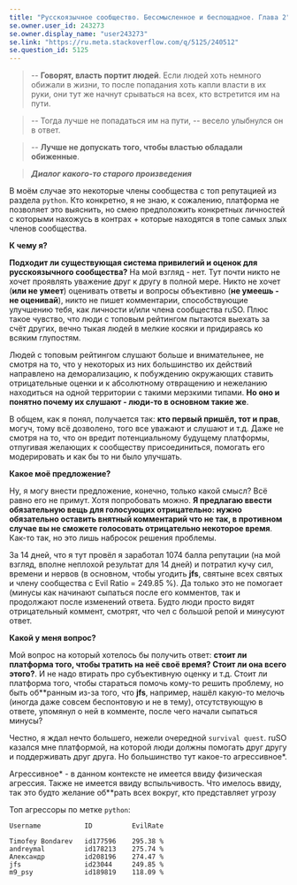 ```yaml
---
title: "Русскоязычное сообщество. Бессмысленное и беспощадное. Глава 2"
se.owner.user_id: 243273
se.owner.display_name: "user243273"
se.link: "https://ru.meta.stackoverflow.com/q/5125/240512"
se.question_id: 5125
---
```


> -- **Говорят, власть портит людей**. Если людей хоть немного обижали в жизни, то после попадания хоть капли власти в их руки, они тут же начнут
> срываться на всех, кто встретится им на пути.

> -- Тогда лучше не попадаться им на пути, -- весело улыбнулся он в ответ.

> -- **Лучше не допускать того, чтобы властью обладали обиженные**.

>*__Диалог какого-то старого произведения__*

В моём случае это некоторые члены сообщества с топ репутацией из раздела `python`. Кто конкретно, я не знаю, к сожалению, платформа не позволяет это выяснить, но смею предположить конкретных личностей с которыми нахожусь в контрах + которые находятся в топе самых злых членов сообщества.

**К чему я?**

**Подходит ли существующая система привилегий и оценок для русскоязычного сообщества?** На мой взгляд - нет. Тут почти никто не хочет проявлять уважение друг к другу в полной мере. Никто не хочет (**или не умеет**) оценивать ответы и вопросы объективно (**не умеешь - не оценивай**), никто не пишет комментарии, способствующие улучшению тебя, как личности и/или члена сообщества ruSO. Плюс такое чувство, что люди с топовым рейтингом пытаются выехать за счёт других, вечно тыкая людей в мелкие косяки и придираясь ко всяким глупостям.

Людей с топовым рейтингом слушают больше и внимательнее, не смотря на то, что у некоторых из них большинство их действий направлено на деморализацию, к побуждению окружающих ставить отрицательные оценки и к абсолютному отвращению и нежеланию находиться на одной территории с такими мерзкими типами. **Но оно и понятно почему их слушают - люди-то в основном такие же**.

В общем, как я понял, получается так: **кто первый пришёл, тот и прав**, могуч, тому всё дозволено, того все уважают и слушают и т.д. Даже не смотря на то, что он вредит потенциальному будущему платформы, отпугивая желающих к сообществу присоединиться, помогать его модерировать и как бы то ни было улучшать.

**Какое моё предложение?**

Ну, я могу внести предложение, конечно, только какой смысл? Всё равно его не примут. Хотя попробовать можно. **Я предлагаю ввести обязательную вещь для голосующих отрицательно: нужно обязательно оставить внятный комментарий что не так, в противном случае вы не сможете голосовать отрицательно некоторое время**. Как-то так, но это лишь набросок решения проблемы.

За 14 дней, что я тут провёл я заработал 1074 балла репутации (на мой взгляд, вполне неплохой результат для 14 дней) и потратил кучу сил, времени и нервов (в основном, чтобы угодить **jfs**, святыне всех святых и члену сообщества с Evil Ratio = 249.85 %). Да только это не помогает (минусы как начинают сыпаться после его комментов, так и продолжают после изменений ответа. Будто люди просто видят отрицательный коммент, смотрят, что чел с большой репой и минусуют ответ.

**Какой у меня вопрос?**

Мой вопрос на который хотелось бы получить ответ: **стоит ли платформа того, чтобы тратить на неё своё время? Стоит ли она всего этого?**. И не надо втирать про субъективную оценку и т.д. Стоит ли платформа того, чтобы стараться помочь кому-то решить проблему, но быть об**ранным из-за того, что __jfs__, например, нашёл какую-то мелочь (иногда даже совсем беспонтовую и не в тему), отсутствующую в ответе, упомянул о ней в комменте, после чего начали сыпаться минусы?

Честно, я ждал нечто большего, нежели очередной `survival quest`. ruSO казался мне платформой, на которой люди должны помогать друг другу и поддерживать друг друга. Но большинство тут какое-то агрессивное*.

Агрессивное* - в данном контексте не имеется ввиду физическая агрессия. Также не имеется ввиду вспыльчивость. Что имелось ввиду, так это будто желание об**рать всех вокруг, кто представляет угрозу

Топ агрессоры по метке `python`:

    Username           ID          EvilRate

    Timofey Bondarev   id177596    295.38 %
    andreymal          id178213    275.74 %
    Александр          id208196    274.47 %
    jfs                id23044     249.85 %
    m9_psy             id189819    118.09 %
